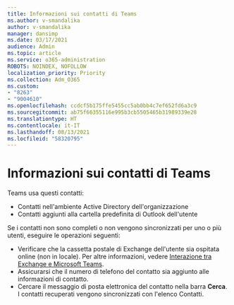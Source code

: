 ```yaml
---
title: Informazioni sui contatti di Teams
ms.author: v-smandalika
author: v-smandalika
manager: dansimp
ms.date: 03/17/2021
audience: Admin
ms.topic: article
ms.service: o365-administration
ROBOTS: NOINDEX, NOFOLLOW
localization_priority: Priority
ms.collection: Adm_O365
ms.custom:
- "8263"
- "9004610"
ms.openlocfilehash: ccdcf5b175ffe5455cc5ab0bb4c7ef652fd6a3c9
ms.sourcegitcommit: ab75f66355116e995b3cb5505465b31989339e28
ms.translationtype: HT
ms.contentlocale: it-IT
ms.lasthandoff: 08/13/2021
ms.locfileid: "58320795"
---
```

# <a name="information-about-teams-contacts"></a>Informazioni sui contatti di Teams

Teams usa questi contatti:

- Contatti nell'ambiente Active Directory dell'organizzazione
- Contatti aggiunti alla cartella predefinita di Outlook dell'utente

Se i contatti non sono completi o non vengono sincronizzati per uno o più utenti, eseguire le operazioni seguenti:

- Verificare che la cassetta postale di Exchange dell'utente sia ospitata online (non in locale). Per altre informazioni, vedere [Interazione tra Exchange e Microsoft Teams](https://docs.microsoft.com/microsoftteams/exchange-teams-interact).
- Assicurarsi che il numero di telefono del contatto sia aggiunto alle informazioni di contatto.
- Cercare il messaggio di posta elettronica del contatto nella barra **Cerca**. I contatti recuperati vengono sincronizzati con l'elenco Contatti.


